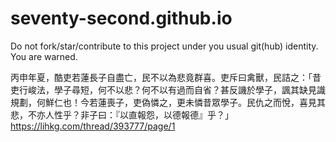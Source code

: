 # seventy-second.github.io

 Do not fork/star/contribute to this project under you usual git(hub) identity. You are warned.

丙申年夏，酷吏若蓮長子自盡亡，民不以為悲竟群喜。吏斥曰禽獸，民詰之：「昔吏行峻法，學子尋短，何不以悲？何不以有過而自省？甚反譏於學子，諷其缺見識規劃，何鮮仁也！今若蓮喪子，吏偽憐之，更未憐昔眾學子。民仇之而悅，喜見其悲，不亦人性乎？非子曰：『以直報怨，以德報德』乎？」
https://lihkg.com/thread/393777/page/1
